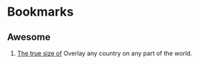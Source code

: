 # Bookmarks

## Awesome

1. [The true size of](https://www.thetruesize.com/) Overlay any country on any part of the world.
